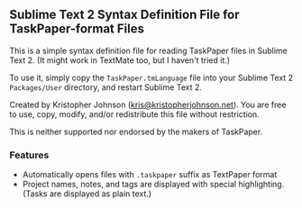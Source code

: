 ## Sublime Text 2 Syntax Definition File for TaskPaper-format Files

This is a simple syntax definition file for reading TaskPaper files in Sublime Text 2.
(It might work in TextMate too, but I haven't tried it.)

To use it, simply copy the `TaskPaper.tmLanguage` file into your Sublime Text 2 `Packages/User` directory, and restart Sublime Text 2.

Created by Kristopher Johnson (kris@kristopherjohnson.net).  You are free to use, copy, modify, and/or redistribute this file without restriction.

This is neither supported nor endorsed by the makers of TaskPaper.

### Features

- Automatically opens files with `.taskpaper` suffix as TextPaper format
- Project names, notes, and tags are displayed with special highlighting. (Tasks are displayed as plain text.)
